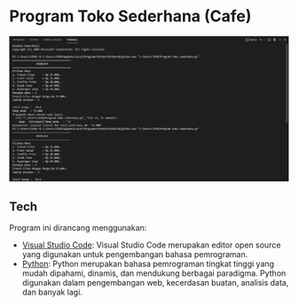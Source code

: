 # Program Toko Sederhana (Cafe)

<p align="center"><img src="Output.JPG" width="700px" alt="Output"></a></p>

## Tech

Program ini dirancang menggunakan:

- [Visual Studio Code](https://code.visualstudio.com/docs/editor/vscode-web): Visual Studio Code merupakan editor open source yang digunakan untuk pengembangan bahasa pemrograman.
- [Python](https://www.python.org/): Python merupakan bahasa pemrograman tingkat tinggi yang mudah dipahami, dinamis, dan mendukung berbagai paradigma. Python digunakan dalam pengembangan web, kecerdasan buatan, analisis data, dan banyak lagi.
